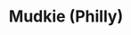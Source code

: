 ---
pid: ch720
title: Mudkie (Philly)
location_transcription: By Lincoln Financial Field
coordinates: "[-75.167833662288, 39.901162472316]"
zipcode: '19440'
gen_neighborhood: 
neighborhood: 
outside_phl: 'Hatfield PA '
age: '10'
age_range: 6-13
instagram: 
image_file_name: ch_720.jpg
proposal_transcription: 
topic: Pop Culture
topic_summary: '0'
type: Other No Form
keywords_other: 
credit: Logan
image_labels: 
twitter: 
facebook: 
permalink: "/monuments/ch720/"
layout: item-page
---